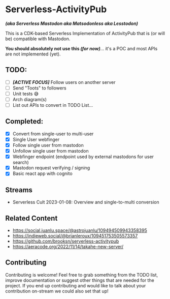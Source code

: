 # Serverless-ActivityPub

***(aka Serverless Mastodon aka Matsodonless aka Lesstodon)***

This is a CDK-based Serverless Implementation of ActivityPub that is (or will be) compatible with Mastodon.

**You should absolutely not use this *(for now)***... it's a POC and most APIs are not implemented (yet).

## TODO:

- [ ] ***[ACTIVE FOCUS]*** Follow users on another server
- [ ] Send "Toots" to followers
- [ ] Unit tests 😅
- [ ] Arch diagram(s)
- [ ] List out APIs to convert in TODO List...

## Completed:
- [x] Convert from single-user to multi-user
- [x] Single User webfinger
- [x] Follow single user from mastodon
- [x] Unfollow single user from mastodon
- [x] Webfinger endpoint (endpoint used by external mastodons for user search)
- [x] Mastodon request verifying / signing
- [x] Basic react app with cognito

## Streams

- Serverless Cult 2023-01-08: Overview and single-to-multi conversion

## Related Content

- https://social.juanlu.space/@astrojuanlu/109494509943358395
- https://indieweb.social/@brianleroux/109451753505573357
- https://github.com/brooksn/serverless-activitypub
- https://aeracode.org/2022/11/14/takahe-new-server/

## Contributing

Contributing is welcome!  Feel free to grab something from the TODO list, improve documentation or suggest other things that are needed for the project.  If you end up contributing and would like to talk about your contribution on-stream we could also set that up!
